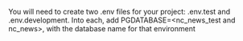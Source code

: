 You will need to create two .env files for your project: .env.test and .env.development. Into each, add PGDATABASE=<nc_news_test and nc_news>, with the database name for that environment